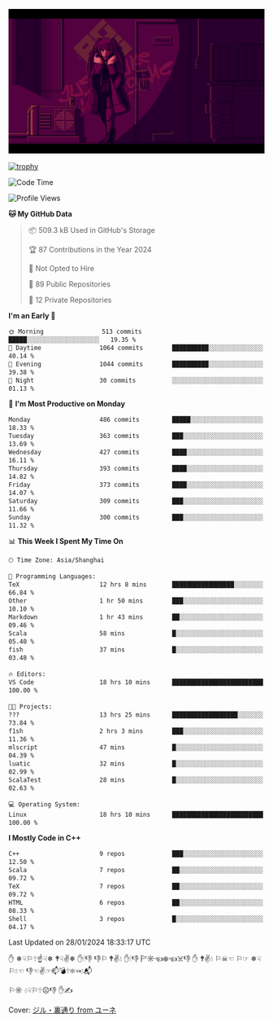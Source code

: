 ![](imgs/main.png)

[![trophy](https://github-profile-trophy.vercel.app/?username=NeilKleistGao&theme=dracula)](https://github.com/ryo-ma/github-profile-trophy)

<!--START_SECTION:waka-->
![Code Time](http://img.shields.io/badge/Code%20Time-574%20hrs%2033%20mins-blue)

![Profile Views](http://img.shields.io/badge/Profile%20Views-0-blue)

**🐱 My GitHub Data** 

> 📦 509.3 kB Used in GitHub's Storage 
 > 
> 🏆 87 Contributions in the Year 2024
 > 
> 🚫 Not Opted to Hire
 > 
> 📜 89 Public Repositories 
 > 
> 🔑 12 Private Repositories 
 > 
**I'm an Early 🐤** 

```text
🌞 Morning                513 commits         █████░░░░░░░░░░░░░░░░░░░░   19.35 % 
🌆 Daytime                1064 commits        ██████████░░░░░░░░░░░░░░░   40.14 % 
🌃 Evening                1044 commits        ██████████░░░░░░░░░░░░░░░   39.38 % 
🌙 Night                  30 commits          ░░░░░░░░░░░░░░░░░░░░░░░░░   01.13 % 
```
📅 **I'm Most Productive on Monday** 

```text
Monday                   486 commits         █████░░░░░░░░░░░░░░░░░░░░   18.33 % 
Tuesday                  363 commits         ███░░░░░░░░░░░░░░░░░░░░░░   13.69 % 
Wednesday                427 commits         ████░░░░░░░░░░░░░░░░░░░░░   16.11 % 
Thursday                 393 commits         ████░░░░░░░░░░░░░░░░░░░░░   14.82 % 
Friday                   373 commits         ████░░░░░░░░░░░░░░░░░░░░░   14.07 % 
Saturday                 309 commits         ███░░░░░░░░░░░░░░░░░░░░░░   11.66 % 
Sunday                   300 commits         ███░░░░░░░░░░░░░░░░░░░░░░   11.32 % 
```


📊 **This Week I Spent My Time On** 

```text
🕑︎ Time Zone: Asia/Shanghai

💬 Programming Languages: 
TeX                      12 hrs 8 mins       █████████████████░░░░░░░░   66.84 % 
Other                    1 hr 50 mins        ███░░░░░░░░░░░░░░░░░░░░░░   10.10 % 
Markdown                 1 hr 43 mins        ██░░░░░░░░░░░░░░░░░░░░░░░   09.46 % 
Scala                    58 mins             █░░░░░░░░░░░░░░░░░░░░░░░░   05.40 % 
fish                     37 mins             █░░░░░░░░░░░░░░░░░░░░░░░░   03.48 % 

🔥 Editors: 
VS Code                  18 hrs 10 mins      █████████████████████████   100.00 % 

🐱‍💻 Projects: 
???                      13 hrs 25 mins      ██████████████████░░░░░░░   73.84 % 
f1sh                     2 hrs 3 mins        ███░░░░░░░░░░░░░░░░░░░░░░   11.36 % 
mlscript                 47 mins             █░░░░░░░░░░░░░░░░░░░░░░░░   04.39 % 
luatic                   32 mins             █░░░░░░░░░░░░░░░░░░░░░░░░   02.99 % 
ScalaTest                28 mins             █░░░░░░░░░░░░░░░░░░░░░░░░   02.63 % 

💻 Operating System: 
Linux                    18 hrs 10 mins      █████████████████████████   100.00 % 
```

**I Mostly Code in C++** 

```text
C++                      9 repos             ███░░░░░░░░░░░░░░░░░░░░░░   12.50 % 
Scala                    7 repos             ██░░░░░░░░░░░░░░░░░░░░░░░   09.72 % 
TeX                      7 repos             ██░░░░░░░░░░░░░░░░░░░░░░░   09.72 % 
HTML                     6 repos             ██░░░░░░░░░░░░░░░░░░░░░░░   08.33 % 
Shell                    3 repos             █░░░░░░░░░░░░░░░░░░░░░░░░   04.17 % 
```




 Last Updated on 28/01/2024 18:33:17 UTC
<!--END_SECTION:waka-->

✋ ❄☟⚐🕆☝☟❄ 🕈☟✌❄ ✋🕯👎 👎⚐ 🕈✌💧 ✋🕯👎 🏱☼☜❄☜☠👎 ✋ 🕈✌💧 ⚐☠☜ ⚐☞ ❄☟⚐💧☜ 👎☜✌☞📫💣🕆❄☜💧📬

⚐☼ 💧☟⚐🕆☹👎 ✋✍

Cover: [ジル・裏通り from ユーネ](https://www.pixiv.net/artworks/62127066)
